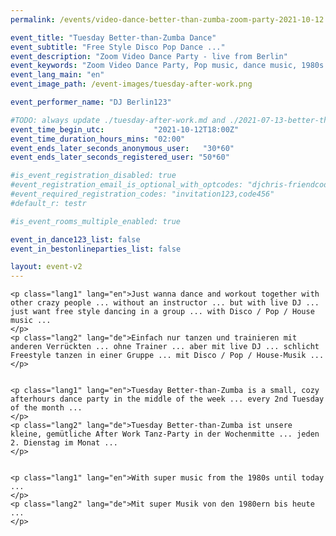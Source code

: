 ```yaml
---
permalink: /events/video-dance-better-than-zumba-zoom-party-2021-10-12

event_title: "Tuesday Better-than-Zumba Dance"
event_subtitle: "Free Style Disco Pop Dance ..."
event_description: "Zoom Video Dance Party - live from Berlin"
event_keywords: "Zoom Video Dance Party, Pop music, dance music, 1980s music"
event_lang_main: "en"
event_image_path: /event-images/tuesday-after-work.png

event_performer_name: "DJ Berlin123"

#TODO: always update ./tuesday-after-work.md and ./2021-07-13-better-than-zumba.md
event_time_begin_utc:           "2021-10-12T18:00Z"
event_time_duration_hours_mins: "02:00"
event_ends_later_seconds_anonymous_user:   "30*60"
event_ends_later_seconds_registered_user: "50*60"

#is_event_registration_disabled: true
#event_registration_email_is_optional_with_optcodes: "djchris-friendcode1,testcode123"
#event_required_registration_codes: "invitation123,code456"
#default_r: testr

#is_event_rooms_multiple_enabled: true

event_in_dance123_list: false
event_in_bestonlineparties_list: false

layout: event-v2
---
```



<div class="lang-show-one-or-all">

    <p class="lang1" lang="en">Just wanna dance and workout together with other crazy people ... without an instructor ... but with live DJ ... just want free style dancing in a group ... with Disco / Pop / House music ...
    </p>
    <p class="lang2" lang="de">Einfach nur tanzen und trainieren mit anderen Verrückten ... ohne Trainer ... aber mit live DJ ... schlicht Freestyle tanzen in einer Gruppe ... mit Disco / Pop / House-Musik ...
    </p>


    <p class="lang1" lang="en">Tuesday Better-than-Zumba is a small, cozy afterhours dance party in the middle of the week ... every 2nd Tuesday of the month ...
    </p>
    <p class="lang2" lang="de">Tuesday Better-than-Zumba ist unsere kleine, gemütliche After Work Tanz-Party in der Wochenmitte ... jeden 2. Dienstag im Monat ...
    </p>


    <p class="lang1" lang="en">With super music from the 1980s until today ...
    </p>
    <p class="lang2" lang="de">Mit super Musik von den 1980ern bis heute ...
    </p>

</div>


